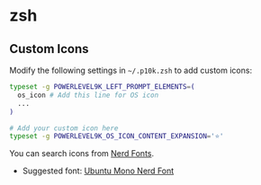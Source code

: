 # zsh

## Custom Icons
Modify the following settings in `~/.p10k.zsh` to add custom icons:

```zsh title="~/.p10k.zsh"
typeset -g POWERLEVEL9K_LEFT_PROMPT_ELEMENTS=(
  os_icon # Add this line for OS icon
  ...
)

# Add your custom icon here
typeset -g POWERLEVEL9K_OS_ICON_CONTENT_EXPANSION='⭐'
```

You can search icons from [Nerd Fonts](https://www.nerdfonts.com/cheat-sheet).

- Suggested font: [Ubuntu Mono Nerd Font](https://github.com/ryanoasis/nerd-fonts/releases/download/v3.4.0/UbuntuMono.zip)
